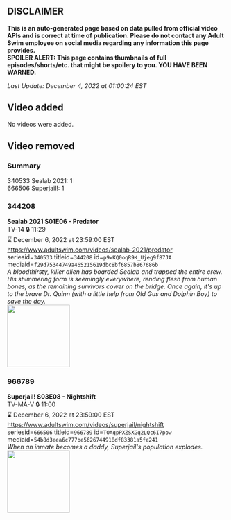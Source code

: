 ## DISCLAIMER
**This is an auto-generated page based on data pulled from official video APIs and is correct at time of publication. Please do not contact any Adult Swim employee on social media regarding any information this page provides.**  
**SPOILER ALERT: This page contains thumbnails of full episodes/shorts/etc. that might be spoilery to you. YOU HAVE BEEN WARNED.**  

_Last Update: December 4, 2022 at 01:00:24 EST_
## Video added
No videos were added.  
## Video removed
### Summary
340533 Sealab 2021: 1  
666506 Superjail!: 1  
### 344208
**Sealab 2021 S01E06 - Predator**  
TV-14 🔒 11:29  
⌛ December 6, 2022 at 23:59:00 EST  
https://www.adultswim.com/videos/sealab-2021/predator  
seriesid=`340533` titleid=`344208` id=`p9wKQ0oqR9K_Ujeg9f87JA` mediaid=`f29d75344749a465215619dbc8bf6857b867686b`  
_A bloodthirsty, killer alien has boarded Sealab and trapped the entire crew. His shimmering form is seemingly everywhere, rending flesh from human bones, as the remaining survivors cower on the bridge. Once again, it's up to the brave Dr. Quinn (with a little help from Old Gus and Dolphin Boy) to save the day._  
<a href="https://media.cdn.adultswim.com/uploads/20200415/thumbnails/2_204151029338-sealab_006.jpg"><img src="https://media.cdn.adultswim.com/uploads/20200415/thumbnails/2_204151029338-sealab_006.jpg" height="144px" /></a>
### 966789
**Superjail! S03E08 - Nightshift**  
TV-MA-V 🔒 11:00  
⌛ December 6, 2022 at 23:59:00 EST  
https://www.adultswim.com/videos/superjail/nightshift  
seriesid=`666506` titleid=`966789` id=`TOAqpPXZSXGq2LQc6I7pow` mediaid=`54b8d3eea6c777be5626744918df83381a5fe241`  
_When an inmate becomes a daddy, Superjail's population explodes._  
<a href="https://media.cdn.adultswim.com/uploads/20200421/thumbnails/2_20421114147-superjail_308_dup-20121026.jpg"><img src="https://media.cdn.adultswim.com/uploads/20200421/thumbnails/2_20421114147-superjail_308_dup-20121026.jpg" height="144px" /></a>

